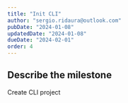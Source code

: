 ```yaml
---
title: "Init CLI"
author: "sergio.ridaura@outlook.com"
pubDate: "2024-01-08"
updatedDate: "2024-01-08"
dueDate: "2024-02-01"
order: 4
---
```


## Describe the milestone

Create CLI project

